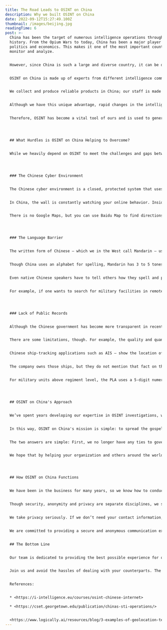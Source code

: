```yaml
---
title: The Road Leads to OSINT on China
description: Why we built OSINT on China
date: 2022-09-12T15:27:49.100Z
thumbnail: /images/beijing.jpg
readingTime: 6
post: >-
  China has been the target of numerous intelligence operations throughout
  history. From the Opium Wars to today, China has been a major player in global
  politics and economics. This makes it one of the most important countries to
  monitor and analyze.


  However, since China is such a large and diverse country, it can be difficult to conduct effective operations. Therefore, in order to accomplish this task, we must be able to conduct OSINT on China.


  OSINT on China is made up of experts from different intelligence communities, including [HUMINT](https://usnwc.libguides.com/c.php?g=494120&p=3381553) (human intelligence), [SIGINT](https://www.techtarget.com/whatis/definition/SIGINT-signals-intelligence)(signals intelligence), [CYBINT](https://www.crowdstrike.com/cybersecurity-101/threat-intelligence/)(cyber-based intelligence) and [TECHINT](https://www.redalyc.org/journal/4991/499165584006/html/) (technology-based).


  We collect and produce reliable products in China; our staff is made up of native Mandarin speakers, giving us a deep understanding of the language — and culture.


  Although we have this unique advantage, rapid changes in the intelligence environment — in how information is collected, processed or analyzed — have occurred over the past two decades.


  Therefore, OSINT has become a vital tool of ours and is used to generate solid products for our customers.




  ## What Hurdles is OSINT on China Helping to Overcome?


  While we heavily depend on OSINT to meet the challenges and gaps between the collected information and product, our experience of working in China makes us experts in this field.




  ### The Chinese Cyber Environment


  The Chinese cyber environment is a closed, protected system that uses the [Great Firewall](https://cs.stanford.edu/people/eroberts/cs181/projects/2010-11/FreeExpressionVsSocialCohesion/china_policy.html) to control access. The wall itself is intelligent in nature and continuously evolving; it prevents you from visiting major government or news outlet websites using a VPN.


  In China, the wall is constantly watching your online behavior. Inside that ecosystem are social media like Weibo (Twitter) and ride-sharing apps such as DiDi and Meituan, Taobao or JingDong — the Chinese version of Amazon.


  There is no Google Maps, but you can use Baidu Map to find directions without a street view. You will still have to look at Soguo instead of using Google's website for better results.




  ### The Language Barrier


  The written form of Chinese — which we in the West call Mandarin — uses [logograms](https://asiasociety.org/china-learning-initiatives/chinese-writing). So if, for instance, you want to search “Baidu” instead of “google” on their search engine, then you have to precisely know how to use each character and type it exactly right.


  Though China uses an alphabet for spelling, Mandarin has 3 to 5 tones depending on each syllable. This makes native speakers sound very different from non-native ones and is confusing for learners trying to locate characters by their pronunciation.


  Even native Chinese speakers have to tell others how they spell and pronounce their names.


  For example, if one wants to search for military facilities in remote areas and does not know Mandarin well enough, one might need help finding the names of these places because they are usually named after Han Chinese. A good example would be Korla (in Xinjiang), a major city that is named by its original Uyghur name, which means “Happy Valley.”




  ### Lack of Public Records


  Although the Chinese government has become more transparent in recent years and now puts lots of documents online — government contracts and court records among them — you still don't read it wrong.


  There are some limitations, though. For example, the quality and quantity of information gathered from [OSINT sources](https://www.recordedfuture.com/open-source-intelligence-definition) in China do not meet Western standards for conducting investigations. 


  Chinese ship-tracking applications such as AIS — show the location of a vessel by using radio signals or satellite transmission to connect with its transponder. Still, compared to western countries, the quantity and quality will not meet the same standard.


  The company owns those ships, but they do not mention that fact on their website. Furthermore, they would also note to passengers during booking if the route being taken by those particular ships is temporary or of short duration.


  For military units above regiment level, the PLA uses a 5-digit numerical code in every public record. The only way to get these codes is by looking at either your database (which should update regularly) or local newspapers and websites — and putting the puzzles together from there.




  ## OSINT on China's Approach


  We’ve spent years developing our expertise in OSINT investigations, whether through experience, databases or our network inside China.


  In this way, OSINT on China's mission is simple: to spread the gospel of open-source intelligence by sharing our knowledge and expertise with others.


  The two answers are simple: First, we no longer have any ties to government establishments. Second, and most importantly — China is clearly a growing threat not only in its neighboring countries but also to the region and even the world under Xi Jinping’s rule.


  We hope that by helping your organization and others around the world, we will be able to deal with some of China's challenges.




  ## How OSINT on China Functions


  We have been in the business for many years, so we know how to conduct ourselves ethically. Nevertheless, we choose not to disclose our identities because (1) doing so would put us and our families at risk, and (2) it would also jeopardize you, your organization — and maybe even society as a whole.


  Though security, anonymity and privacy are separate disciplines, we strive to meet these three goals by ensuring anonymous communication while simultaneously creating the best-secured protocol.


  We take privacy seriously. If we don’t need your contact information, or to know who you are, then there is no reason for us to ask. We will respect your wishes and protect the confidentiality of any information that you share with our company.


  We are committed to providing a secure and anonymous communication experience. We will do everything in our power to ensure that the data you provide to us, including your contact information, is kept completely confidential.


  ## The Bottom Line


  Our team is dedicated to providing the best possible experience for our customers. We are committed to maintaining an excellent track record of customer support and technical support, as well as providing a secure, anonymous communication experience.


  Join us and avoid the hassles of dealing with your counterparts. The first-hand secret sauce is here waiting for you!


  References:


  * <https://i-intelligence.eu/courses/osint-chinese-internet>

  * <https://cset.georgetown.edu/publication/chinas-sti-operations/>


  <https://www.logically.ai/resources/blog/3-examples-of-geolocation-techniques-vs-chinese-operation>
---
```

